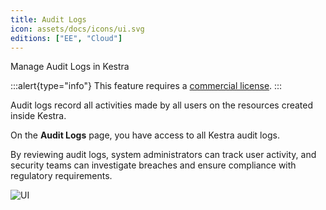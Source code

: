 ```yaml
---
title: Audit Logs
icon: assets/docs/icons/ui.svg
editions: ["EE", "Cloud"]
---
```


Manage Audit Logs in Kestra

:::alert{type="info"}
This feature requires a [commercial license](/pricing).
:::

Audit logs record all activities made by all users on the resources created inside Kestra.

On the **Audit Logs** page, you have access to all Kestra audit logs.

By reviewing audit logs, system administrators can track user activity, and security teams can investigate breaches and ensure compliance with regulatory requirements.

![UI](assets/docs/user-interface-guide/23-EE-AuditLogs.png)

